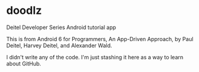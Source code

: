 # doodlz
Deitel Developer Series Android tutorial app

This is from Android 6 for Programmers, An App-Driven Approach,
by Paul Deitel, Harvey Deitel, and Alexander Wald.

I didn't write any of the code. I'm just stashing it here as a way to learn about GitHub.
